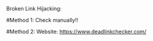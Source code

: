 Broken Link Hijacking:

#Method 1:
Check manually!!

#Method 2:
Website: https://www.deadlinkchecker.com/
